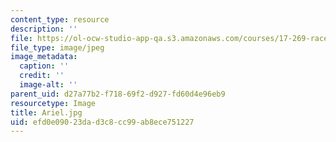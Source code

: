 ```yaml
---
content_type: resource
description: ''
file: https://ol-ocw-studio-app-qa.s3.amazonaws.com/courses/17-269-race-ethnicity-and-american-politics-spring-2017/efd0e09023dad3c8cc99ab8ece751227_Ariel.jpg
file_type: image/jpeg
image_metadata:
  caption: ''
  credit: ''
  image-alt: ''
parent_uid: d27a77b2-f718-69f2-d927-fd60d4e96eb9
resourcetype: Image
title: Ariel.jpg
uid: efd0e090-23da-d3c8-cc99-ab8ece751227
---
```

